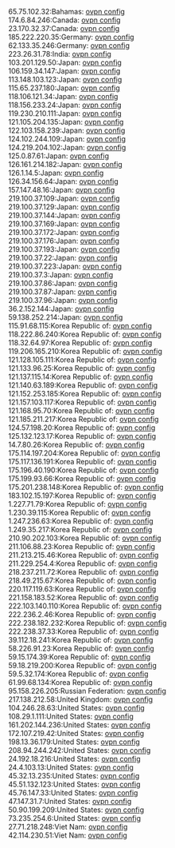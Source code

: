 65.75.102.32:Bahamas: [ovpn config](vpn/65_75_102_32.ovpn)  
174.6.84.246:Canada: [ovpn config](vpn/174_6_84_246.ovpn)  
23.170.32.37:Canada: [ovpn config](vpn/23_170_32_37.ovpn)  
185.222.220.35:Germany: [ovpn config](vpn/185_222_220_35.ovpn)  
62.133.35.246:Germany: [ovpn config](vpn/62_133_35_246.ovpn)  
223.26.31.78:India: [ovpn config](vpn/223_26_31_78.ovpn)  
103.201.129.50:Japan: [ovpn config](vpn/103_201_129_50.ovpn)  
106.159.34.147:Japan: [ovpn config](vpn/106_159_34_147.ovpn)  
113.148.103.123:Japan: [ovpn config](vpn/113_148_103_123.ovpn)  
115.65.237.180:Japan: [ovpn config](vpn/115_65_237_180.ovpn)  
118.106.121.34:Japan: [ovpn config](vpn/118_106_121_34.ovpn)  
118.156.233.24:Japan: [ovpn config](vpn/118_156_233_24.ovpn)  
119.230.210.111:Japan: [ovpn config](vpn/119_230_210_111.ovpn)  
121.105.204.135:Japan: [ovpn config](vpn/121_105_204_135.ovpn)  
122.103.158.239:Japan: [ovpn config](vpn/122_103_158_239.ovpn)  
124.102.244.109:Japan: [ovpn config](vpn/124_102_244_109.ovpn)  
124.219.204.102:Japan: [ovpn config](vpn/124_219_204_102.ovpn)  
125.0.87.61:Japan: [ovpn config](vpn/125_0_87_61.ovpn)  
126.161.214.182:Japan: [ovpn config](vpn/126_161_214_182.ovpn)  
126.1.14.5:Japan: [ovpn config](vpn/126_1_14_5.ovpn)  
126.34.156.64:Japan: [ovpn config](vpn/126_34_156_64.ovpn)  
157.147.48.16:Japan: [ovpn config](vpn/157_147_48_16.ovpn)  
219.100.37.109:Japan: [ovpn config](vpn/219_100_37_109.ovpn)  
219.100.37.129:Japan: [ovpn config](vpn/219_100_37_129.ovpn)  
219.100.37.144:Japan: [ovpn config](vpn/219_100_37_144.ovpn)  
219.100.37.169:Japan: [ovpn config](vpn/219_100_37_169.ovpn)  
219.100.37.172:Japan: [ovpn config](vpn/219_100_37_172.ovpn)  
219.100.37.176:Japan: [ovpn config](vpn/219_100_37_176.ovpn)  
219.100.37.193:Japan: [ovpn config](vpn/219_100_37_193.ovpn)  
219.100.37.22:Japan: [ovpn config](vpn/219_100_37_22.ovpn)  
219.100.37.223:Japan: [ovpn config](vpn/219_100_37_223.ovpn)  
219.100.37.3:Japan: [ovpn config](vpn/219_100_37_3.ovpn)  
219.100.37.86:Japan: [ovpn config](vpn/219_100_37_86.ovpn)  
219.100.37.87:Japan: [ovpn config](vpn/219_100_37_87.ovpn)  
219.100.37.96:Japan: [ovpn config](vpn/219_100_37_96.ovpn)  
36.2.152.144:Japan: [ovpn config](vpn/36_2_152_144.ovpn)  
59.138.252.214:Japan: [ovpn config](vpn/59_138_252_214.ovpn)  
115.91.68.115:Korea Republic of: [ovpn config](vpn/115_91_68_115.ovpn)  
118.222.86.240:Korea Republic of: [ovpn config](vpn/118_222_86_240.ovpn)  
118.32.64.97:Korea Republic of: [ovpn config](vpn/118_32_64_97.ovpn)  
119.206.165.210:Korea Republic of: [ovpn config](vpn/119_206_165_210.ovpn)  
121.128.105.111:Korea Republic of: [ovpn config](vpn/121_128_105_111.ovpn)  
121.133.96.25:Korea Republic of: [ovpn config](vpn/121_133_96_25.ovpn)  
121.137.115.14:Korea Republic of: [ovpn config](vpn/121_137_115_14.ovpn)  
121.140.63.189:Korea Republic of: [ovpn config](vpn/121_140_63_189.ovpn)  
121.152.253.185:Korea Republic of: [ovpn config](vpn/121_152_253_185.ovpn)  
121.157.103.117:Korea Republic of: [ovpn config](vpn/121_157_103_117.ovpn)  
121.168.95.70:Korea Republic of: [ovpn config](vpn/121_168_95_70.ovpn)  
121.185.211.217:Korea Republic of: [ovpn config](vpn/121_185_211_217.ovpn)  
124.57.198.20:Korea Republic of: [ovpn config](vpn/124_57_198_20.ovpn)  
125.132.123.17:Korea Republic of: [ovpn config](vpn/125_132_123_17.ovpn)  
14.7.80.26:Korea Republic of: [ovpn config](vpn/14_7_80_26.ovpn)  
175.114.197.204:Korea Republic of: [ovpn config](vpn/175_114_197_204.ovpn)  
175.117.136.191:Korea Republic of: [ovpn config](vpn/175_117_136_191.ovpn)  
175.196.40.190:Korea Republic of: [ovpn config](vpn/175_196_40_190.ovpn)  
175.199.93.66:Korea Republic of: [ovpn config](vpn/175_199_93_66.ovpn)  
175.201.238.148:Korea Republic of: [ovpn config](vpn/175_201_238_148.ovpn)  
183.102.15.197:Korea Republic of: [ovpn config](vpn/183_102_15_197.ovpn)  
1.227.71.79:Korea Republic of: [ovpn config](vpn/1_227_71_79.ovpn)  
1.230.39.115:Korea Republic of: [ovpn config](vpn/1_230_39_115.ovpn)  
1.247.236.63:Korea Republic of: [ovpn config](vpn/1_247_236_63.ovpn)  
1.249.35.217:Korea Republic of: [ovpn config](vpn/1_249_35_217.ovpn)  
210.90.202.103:Korea Republic of: [ovpn config](vpn/210_90_202_103.ovpn)  
211.106.88.23:Korea Republic of: [ovpn config](vpn/211_106_88_23.ovpn)  
211.213.215.46:Korea Republic of: [ovpn config](vpn/211_213_215_46.ovpn)  
211.229.254.4:Korea Republic of: [ovpn config](vpn/211_229_254_4.ovpn)  
218.237.211.72:Korea Republic of: [ovpn config](vpn/218_237_211_72.ovpn)  
218.49.215.67:Korea Republic of: [ovpn config](vpn/218_49_215_67.ovpn)  
220.117.119.63:Korea Republic of: [ovpn config](vpn/220_117_119_63.ovpn)  
221.158.183.52:Korea Republic of: [ovpn config](vpn/221_158_183_52.ovpn)  
222.103.140.110:Korea Republic of: [ovpn config](vpn/222_103_140_110.ovpn)  
222.236.2.46:Korea Republic of: [ovpn config](vpn/222_236_2_46.ovpn)  
222.238.182.232:Korea Republic of: [ovpn config](vpn/222_238_182_232.ovpn)  
222.238.37.33:Korea Republic of: [ovpn config](vpn/222_238_37_33.ovpn)  
39.112.18.241:Korea Republic of: [ovpn config](vpn/39_112_18_241.ovpn)  
58.226.91.23:Korea Republic of: [ovpn config](vpn/58_226_91_23.ovpn)  
59.15.174.39:Korea Republic of: [ovpn config](vpn/59_15_174_39.ovpn)  
59.18.219.200:Korea Republic of: [ovpn config](vpn/59_18_219_200.ovpn)  
59.5.32.174:Korea Republic of: [ovpn config](vpn/59_5_32_174.ovpn)  
61.99.68.134:Korea Republic of: [ovpn config](vpn/61_99_68_134.ovpn)  
95.158.226.205:Russian Federation: [ovpn config](vpn/95_158_226_205.ovpn)  
217.138.212.58:United Kingdom: [ovpn config](vpn/217_138_212_58.ovpn)  
104.246.28.63:United States: [ovpn config](vpn/104_246_28_63.ovpn)  
108.29.1.111:United States: [ovpn config](vpn/108_29_1_111.ovpn)  
161.202.144.236:United States: [ovpn config](vpn/161_202_144_236.ovpn)  
172.107.219.42:United States: [ovpn config](vpn/172_107_219_42.ovpn)  
198.13.36.179:United States: [ovpn config](vpn/198_13_36_179.ovpn)  
208.94.244.242:United States: [ovpn config](vpn/208_94_244_242.ovpn)  
24.192.18.216:United States: [ovpn config](vpn/24_192_18_216.ovpn)  
24.4.103.13:United States: [ovpn config](vpn/24_4_103_13.ovpn)  
45.32.13.235:United States: [ovpn config](vpn/45_32_13_235.ovpn)  
45.51.132.123:United States: [ovpn config](vpn/45_51_132_123.ovpn)  
45.76.147.33:United States: [ovpn config](vpn/45_76_147_33.ovpn)  
47.147.31.7:United States: [ovpn config](vpn/47_147_31_7.ovpn)  
50.90.199.209:United States: [ovpn config](vpn/50_90_199_209.ovpn)  
73.235.254.6:United States: [ovpn config](vpn/73_235_254_6.ovpn)  
27.71.218.248:Viet Nam: [ovpn config](vpn/27_71_218_248.ovpn)  
42.114.230.51:Viet Nam: [ovpn config](vpn/42_114_230_51.ovpn)  
